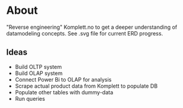 # About
"Reverse engineering" Komplett.no to get a deeper understanding of datamodeling concepts. See .svg file for current ERD progress.

## Ideas
- Build OLTP system
- Build OLAP system
- Connect Power Bi to OLAP for analysis
- Scrape actual product data from Komplett to populate DB
- Populate other tables with dummy-data
- Run queries
